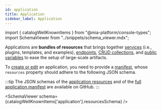 ```yaml
---
id: application
title: Application
sidebar_label: Application
---
```


import { catalogWellKnownItems } from "@mia-platform/console-types";
import SchemaViewer from "../snippets/schema_viewer.mdx";

Applications are **bundles of resources** that brings together [services](/development_suite/api-console/api-design/services.md) (i.e., plugins, templates, and examples), [endpoints](/development_suite/api-console/api-design/endpoints.md), [CRUD collections](/development_suite/api-console/api-design/crud_advanced.md), and [public variables](/development_suite/api-console/api-design/public_variables.md) to ease the setup of large-scale artifacts.

To [create or edit](/software-catalog/items-management/overview.md) an application, you need to provide a [manifest](/software-catalog/items-manifest/overview.md), whose `resources` property should adhere to the following JSON schema.

:::tip
The JSON schemas of the [application resources](https://raw.githubusercontent.com/mia-platform/console-sdk/refs/tags/%40mia-platform/console-types%400.38.11/packages/console-types/schemas/catalog/application.resources.schema.json) and of the [full application manifest](https://raw.githubusercontent.com/mia-platform/console-sdk/refs/tags/%40mia-platform/console-types%400.38.11/packages/console-types/schemas/catalog/application.manifest.schema.json) are available on GitHub.
:::

<SchemaViewer schema={catalogWellKnownItems['application'].resourcesSchema} />
